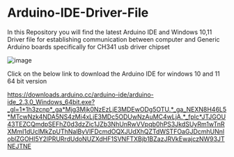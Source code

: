 # Arduino-IDE-Driver-File
In this Repository you will find the latest Arduino IDE and Windows 10,11 Driver file for establishing communication between computer and Generic Arduino boards specifically for CH341 usb driver chipset

![image](https://github.com/Ganesh999-tech/Arduino-IDE-Driver-File/assets/55797965/a0160bf3-d89b-473a-a66f-1e5adc876ea8)

Click on the below link to download the Arduino IDE for windows 10 and 11 64 bit version


https://downloads.arduino.cc/arduino-ide/arduino-ide_2.3.0_Windows_64bit.exe?_gl=1*1h3zcnp*_ga*Mjg3Mjk0NzEzLjE3MDEwODg5OTU.*_ga_NEXN8H46L5*MTcwNzk4NDA5NS4zMi4xLjE3MDc5ODUwNzAuMC4wLjA.*_fplc*JTJGOU43TEZCQmdpSEFhZ0d3dzZic1JZb3NhUnRwVVpqb0hPS3JkdSUyRm1wTnRXMmI1dUclMkZpUThNalByVlFDcmdOQXJUdXhQZTdWSTFOaGJDcmhUNnloblZGOHI5Y2lPRURrdUdoNUZXdHF1SVNFTXBjb1BZazJRVkEwajczNW93JTNEJTNE


